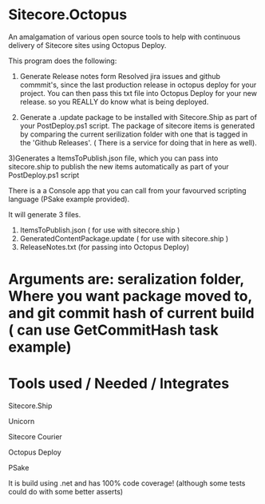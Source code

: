 Sitecore.Octopus
================

An amalgamation of various open source tools to help with continuous delivery of Sitecore sites using Octopus Deploy. 


This program does the following:

1) Generate Release notes form Resolved jira issues and github commmit's, since the last production release in octopus deploy for your project. You can then pass this txt file into Octopus Deploy for your new release. so you REALLY do know what is being deployed.

2) Generate a .update package to be installed with Sitecore.Ship as part of your PostDeploy.ps1 script. The package of sitecore items is generated by comparing the current serilization folder with one that is tagged in the 'Github Releases'. ( There is a service for doing that in here as well).

3)Generates a  ItemsToPublish.json file, which you can pass into sitecore.ship to publish the new items automatically as part of your PostDeploy.ps1 script

There is a a Console app that you can call from your favourved scripting language (PSake example provided).


 It will generate 3 files. 
 1) ItemsToPublish.json ( for use with sitecore.ship )
 2) GeneratedContentPackage.update ( for use with sitecore.ship )
 3) ReleaseNotes.txt (for passing into Octopus Deploy)

# Arguments are:  seralization folder, Where you want package moved to, and git commit hash of current build ( can use GetCommitHash task example)



Tools used / Needed / Integrates
================

Sitecore.Ship

Unicorn

Sitecore Courier

Octopus Deploy

PSake



It is build using .net and has 100% code coverage! (although some tests could do with some better asserts)
